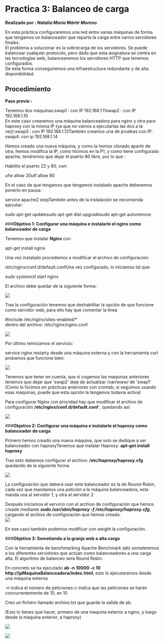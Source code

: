 # Practica 3: Balanceo de carga  
  
**Realizado por : _Natalia María Mártir Moreno_**  
  
En esta práctica configuraremos una red entre varias máquinas de forma que tengamos un balanceador que reparta la carga entre varios servidores finales.  
El problema a solucionar es la sobrecarga de los servidores. Se puede balancear cualquier protocolo, pero dado que esta asignatura se centra en las tecnologías web, balancearemos los servidores HTTP que tenemos configurados.  
De esta forma conseguiremos una infraestructura redundante y de alta disponibilidad.  
  
  
  
  
## Procedimiento  
  
**Paso previo :**  
  
Tenemos dos máquinas:swap1 : con IP 192.168.1.11swap2 : con IP 192.168.1.10  
En este caso crearemos una máquina balanceadora para nginx y otra para haproxy con la misma IP (ya que no vamos a ejecutarlas las dos a la vez):swap3 : con IP 192.168.1.13Tambien creamos una de pruebas con IP:  
swap4: con ip 192.168.1.14  
  
Hemos creado una nueva máquina, y como la hemos clonado apartir de otra, hemos modifica la IP, como hicimos en la P1, y como tiene configurado apache, tendremos que dejar el puerto 80 libre, por lo que :  
  
Habilito el puerto 22 y 80, con:  
  
ufw allow 20utf allow 80  
  
En el caso de que tengamos que tengamos instalado apache deberemos ponerlo en pausa:  
  
service apache2 stopTambién antes de la instalación se recomienda ejecutar:  
  
sudo apt-get updatesudo apt-get dist-upgradesudo apt-get autoremove

###**Objetivo 1: Configurar una máquina e instalarle el nginx como balanceador de carga**  
  
Tenemos que instalar **Nginx** con  
  
apt-get install nginx  
  
  
Una vez instalado procedemos a modificar el archivo de configuración:  
  
/etc/nginx/conf.d/default.confUna vez configurado, lo iniciamos tal que:  
  
sudo systemctl start nginx  
  
El archivo debe quedar de la siguiente forma:  
  
![](https://github.com/natalia2911/SWAP_1718/blob/master/Practicas/P3/Imagenes/3.1.png)  
  
Tras la configuración tenemos que deshabilitar la opción de que funcione como servidor web, para ello hay que comentar la línea  
  
#include /etc/nginx/sites-enabled/*  
dentro del archivo: /etc/nginx/nginx.conf.  
  
![](https://github.com/natalia2911/SWAP_1718/blob/master/Practicas/P3/Imagenes/3.2.png)  
  
Por último reiniciamos el servicio:  
  
service nginx restarty desde una máquina externa y con la herramienta curl probamos que funcione bien:  
  
![](https://github.com/natalia2911/SWAP_1718/blob/master/Practicas/P3/Imagenes/3.3.png)  
  
Tenemos que tener en cuenta, que si cogemos las maquinas anteriores tenemos que dejar que 'swap2' deje de actualizar /var/www/ de 'swap1' (Como lo hicimos en prácticas anteriores con crontab, si seguimos usando esas máquinas, puede que esta opción la tengamos todavia activa)  
  
Para configurar Nginx con prioridad hay que modificar el archivo de configuración **/etc/nginx/conf.d/default.conf** , quedando así:  
  
![](https://github.com/natalia2911/SWAP_1718/blob/master/Practicas/P3/Imagenes/3.4.png)  
  
###**Objetivo 2: Configurar una máquina e instalarle el haproxy como balanceador de carga**  
  
Primero hemos creado una nueva máquina, que solo se dedique a ser balanceador con haproxyTenemos que instalar Haproxy: **apt-get install haproxy**  
  
Tras esto debemos configurar el archivo: **/etc/haproxy/haproxy.cfg** quedando de la siguiente forma  
  
![](https://github.com/natalia2911/SWAP_1718/blob/master/Practicas/P3/Imagenes/3.5.png)  
  
  
La configuración que deberá usar este balanceador es la de Round-Robin, cada vez que mandamos una petición a la máquina balanceadora, esta manda una al servidor 1, y otra al servidor 2  
  
Después iniciamos el servicio con el archivo de configuración que hemos creado mediante **_sudo /usr/sbin/haproxy -f /etc/haproxy/haproxy.cfg_**, cargando el archivo de configuración que hemos creado.  
![](https://github.com/natalia2911/SWAP_1718/blob/master/Practicas/P3/Imagenes/3.6.png)  
  
En ese caso también podemos modificar con weight la configuración.  
  
###**Objetivo 3: Sometiendo a la granja web a alta carga**  
  
Con la herramienta de benchmarking Apache Benchmark (ab) someteremos a los diferentes servidores que actúan como balanceadores a una carga alta. El algoritmo de balanceo será Round Robin.  
  
En concreto se ha ejecutado **ab -n 10000 -c 10 http://ipMaquinaBalanceadora/index.html**, esto lo ejecutaremos desde una máquina externa  
  
-n indica el número de peticiones-c indica que las peticiones se harán concurrentemente de 10, en 10  
  
Creo un fichero llamado archivo.txt que guarde la salida de ab.  
  
(Esto lo tienes que hacer, primero de una maquina exterior a nginx, y luego desde la maquina exterior, a haproxy)  
  
![](https://github.com/natalia2911/SWAP_1718/blob/master/Practicas/P3/Imagenes/3.7.PNG)  
  
  
![](https://github.com/natalia2911/SWAP_1718/blob/master/Practicas/P3/Imagenes/3.8.png)
